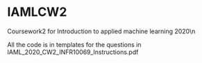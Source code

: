 # IAMLCW2
Coursework2 for Introduction to applied machine learning 2020\n


All the code is in templates for the questions in IAML_2020_CW2_INFR10069_Instructions.pdf
